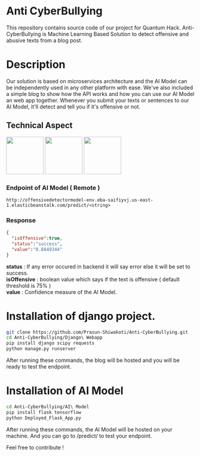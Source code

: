 # Anti CyberBullying


This repository contains source code of our project for Quantum Hack. Anti-CyberBullying is Machine Learning Based Solution to detect offensive and abusive texts from a blog post.


# Description

Our solution is based on microservices architecture and the AI Model can be independently used in any other platform with ease. We've also included a simple blog to show how the API works and how you can use our AI Model an web app together.
Whenever you submit your texts or sentences to our AI Model, it'll detect and tell you if it's offensive or not.

## Technical Aspect

<img src="https://d1.awsstatic.com/logos/aws-logo-lockups/poweredbyaws/PB_AWS_logo_RGB.61d334f1a1a427ea597afa54be359ca5a5aaad5f.png" width=100>  <img src="https://www.devteam.space/wp-content/uploads/2017/03/dockericon-min.png" width=100> <img src="https://static.djangoproject.com/img/logos/django-logo-negative.png" width=100>

### Endpoint of AI Model ( Remote )
```
http://offensivedetectormodel-env.eba-saifiyvj.us-east-1.elasticbeanstalk.com/predict/<string>
```

### Response

```json
{
  "isOffensive":true,
  "status":"success",
  "value":"0.8849344"
}
```

**status** : If any error occured in backend it will say error else it will be set to success. <br>
**isOffensive** : boolean value which says if the text is offensive ( default threshold is 75% ) <br>
**value** : Confidence measure of the AI Model.

# Installation of django project.

```bash
git clone https://github.com/Prasun-Shiwakoti/Anti-CyberBullying.git
cd Anti-CyberBullying/Django\ Webapp
pip install django scipy requests
python manage.py runserver
```

After running these commands, the blog will be hosted and you will be ready to test the endpoint.

# Installation of AI Model

```bash
cd Anti-CyberBullying/AI\ Model
pip install flask tensorflow 
python Deployed_Flask_App.py
```
After running these commands, the AI Model will be hosted on your machine. And you can go to /predict/<string> to test your endpoint.

Feel free to contribute !
